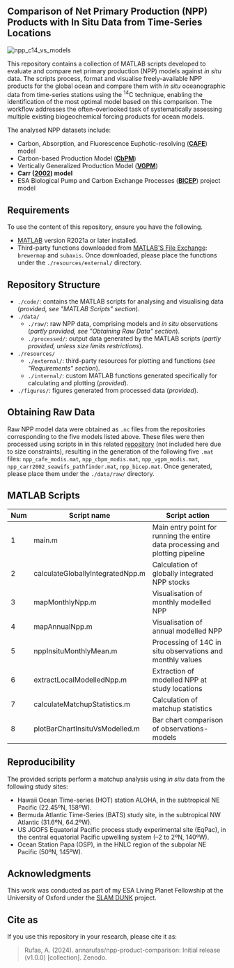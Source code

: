 ## Comparison of Net Primary Production (NPP) Products with In Situ Data from Time-Series Locations

![npp_c14_vs_models](https://private-user-images.githubusercontent.com/128830450/394737913-6f3f7a7b-4a02-4230-8b90-28ff1a909ad8.png?jwt=eyJhbGciOiJIUzI1NiIsInR5cCI6IkpXVCJ9.eyJpc3MiOiJnaXRodWIuY29tIiwiYXVkIjoicmF3LmdpdGh1YnVzZXJjb250ZW50LmNvbSIsImtleSI6ImtleTUiLCJleHAiOjE3MzM5MjAyMTcsIm5iZiI6MTczMzkxOTkxNywicGF0aCI6Ii8xMjg4MzA0NTAvMzk0NzM3OTEzLTZmM2Y3YTdiLTRhMDItNDIzMC04YjkwLTI4ZmYxYTkwOWFkOC5wbmc_WC1BbXotQWxnb3JpdGhtPUFXUzQtSE1BQy1TSEEyNTYmWC1BbXotQ3JlZGVudGlhbD1BS0lBVkNPRFlMU0E1M1BRSzRaQSUyRjIwMjQxMjExJTJGdXMtZWFzdC0xJTJGczMlMkZhd3M0X3JlcXVlc3QmWC1BbXotRGF0ZT0yMDI0MTIxMVQxMjI1MTdaJlgtQW16LUV4cGlyZXM9MzAwJlgtQW16LVNpZ25hdHVyZT1jZmQ2YjhiZDFhMmIzYTg4MzBlN2I0MTg5NGEzNTRlNTQ3MDBlMGEyZDYzNGRiOTBkNGEzODhjZWU2ZmIxYTUwJlgtQW16LVNpZ25lZEhlYWRlcnM9aG9zdCJ9.z4w8OJFykePP_G5EFshY5fg90oe3sH7Cx1yJK7eapeA)

This repository contains a collection of MATLAB scripts developed to evaluate and compare net primary production (NPP) models against *in situ* data. The scripts process, format and visualise freely-available NPP products for the global ocean and compare them with *in situ* oceanographic data from time-series stations using the <sup>14</sup>C technique, enabling the identification of the most optimal model based on this comparison. The workflow addresses the often-overlooked task of systematically assessing multiple existing biogeochemical forcing products for ocean models.

The analysed NPP datasets include: 
- Carbon, Absorption, and Fluorescence Euphotic-resolving ([**CAFE**](http://orca.science.oregonstate.edu/1080.by.2160.monthly.hdf.cafe.m.php)) model
- Carbon-based Production Model ([**CbPM**](http://orca.science.oregonstate.edu/1080.by.2160.monthly.hdf.cbpm2.m.php))
- Vertically Generalized Production Model ([**VGPM**](http://orca.science.oregonstate.edu/1080.by.2160.monthly.hdf.vgpm.m.chl.m.sst.php))
- **Carr ([2002](https://doi.org/10.1016/S0967-0645(01)00094-7)) model**
- ESA Biological Pump and Carbon Exchange Processes ([**BICEP**](https://catalogue.ceda.ac.uk/uuid/69b2c9c6c4714517ba10dab3515e4ee6/)) project model

## Requirements

To use the content of this repository, ensure you have the following.
- [MATLAB](https://mathworks.com/products/matlab.html) version R2021a or later installed.
- Third-party functions downloaded from [MATLAB'S File Exchange](https://mathworks.com/matlabcentral/fileexchange/): `brewermap` and `subaxis`. Once downloaded, please place the functions under the `./resources/external/` directory.

## Repository Structure

 - `./code/`: contains the MATLAB scripts for analysing and visualising data (*provided, see "MATLAB Scripts" section*).
 - `./data/`
    - `./raw/`: raw NPP data, comprising models and *in situ* observations (*partly provided, see "Obtaining Raw Data" section*).
    - `./processed/`: output data generated by the MATLAB scripts (*partly provided, unless size limits restrictions*).
- `./resources/`
    - `./external/`: third-party resources for plotting and functions (*see "Requirements" section*).
    - `./internal/`: custom MATLAB functions generated specifically for calculating and plotting (*provided*).
- `./figures/`: figures generated from processed data (*provided*).

## Obtaining Raw Data

Raw NPP model data were obtained as `.nc` files from the repositories corresponding to the five models listed above. These files were then processed using scripts in in this related [repository](https://github.com/annarufas/ocean-data-lab) (not included here due to size constraints), resulting in the generation of the following five `.mat` files: `npp_cafe_modis.mat`, `npp_cbpm_modis.mat`, `npp_vgpm_modis.mat`, `npp_carr2002_seawifs_pathfinder.mat`, `npp_bicep.mat`. Once generated, please place them under the `./data/raw/` directory.

## MATLAB Scripts

| Num| Script name                       | Script action                                                |
|----|-----------------------------------|---------------------------------------------------------------
| 1  | main.m                            | Main entry point for running the entire data processing and plotting pipeline  |
| 2  | calculateGloballyIntegratedNpp.m  | Calculation of globally integrated NPP stocks                |
| 3  | mapMonthlyNpp.m                   | Visualisation of monthly modelled NPP                        |
| 4  | mapAnnualNpp.m                    | Visualisation of annual modelled NPP                         |
| 5  | nppInsituMonthlyMean.m            | Processing of 14C in situ observations and monthly values    |
| 6  | extractLocalModelledNpp.m         | Extraction of modelled NPP at study locations                |
| 7  | calculateMatchupStatistics.m      | Calculation of matchup statistics                            |
| 8  | plotBarChartInsituVsModelled.m    | Bar chart comparison of observations-models                  |

## Reproducibility

The provided scripts perform a matchup analysis using *in situ* data from the following study sites:
- Hawaii Ocean Time-series (HOT) station ALOHA, in the subtropical NE Pacific (22.45ºN, 158ºW).
- Bermuda Atlantic Time-Series (BATS) study site, in the subtropical NW Atlantic (31.6ºN, 64.2ºW).
- US JGOFS Equatorial Pacific process study experimental site (EqPac), in the central equatorial Pacific upwelling system (–2 to 2ºN, 140ºW).
- Ocean Station Papa (OSP), in the HNLC region of the subpolar NE Pacific (50ºN, 145ºW).

## Acknowledgments

This work was conducted as part of my ESA Living Planet Fellowship at the University of Oxford under the [SLAM DUNK](https://eo4society.esa.int/projects/slam-dunk/) project.

## Cite as

If you use this repository in your research, please cite it as:

> Rufas, A. (2024). annarufas/npp-product-comparison: Initial release (v1.0.0) [collection]. Zenodo. 